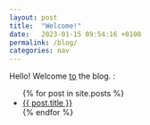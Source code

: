 ```yaml
---
layout: post
title:  "Welcome!"
date:   2023-01-15 09:54:16 +0100
permalink: /blog/
categories: nav
---
```

Hello! Welcome [to](https://deglaus.github.io/blog/first/) the blog.
:
<ul>
  {% for post in site.posts %}
    <li>
      <a href="{{ post.url }}">{{ post.title }}</a>
    </li>
  {% endfor %}
</ul>